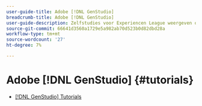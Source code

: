 ```yaml
---
user-guide-title: Adobe [!DNL GenStudio]
breadcrumb-title: Adobe [!DNL GenStudio]
user-guide-description: Zelfstudies voor Experiencen League weergeven over Adobe [!DNL GenStudio], een end-to-end oplossing om uw contentleveringsketen te versnellen en te vereenvoudigen met generatieve AI en intelligente automatisering.
source-git-commit: 66641d3560a1729e5a982ab70d523b0d82dbd28a
workflow-type: tm+mt
source-wordcount: '27'
ht-degree: 7%

---
```



# Adobe [!DNL GenStudio] {#tutorials}

+ [[!DNL GenStudio] Tutorials](introduction.md)
